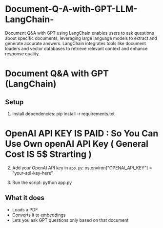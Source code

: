 # Document-Q-A-with-GPT-LLM-LangChain-
Document Q&amp;A with GPT using LangChain enables users to ask questions about specific documents, leveraging large language models to extract and generate accurate answers. LangChain integrates tools like document loaders and vector databases to retrieve relevant context and enhance response quality.

# Document Q&A with GPT (LangChain)

## Setup
1. Install dependencies:
   pip install -r requirements.txt

# OpenAI API KEY IS PAID : So You Can Use Own openAI API Key ( General Cost IS 5$ Strarting )
2. Add your OpenAI API key in `app.py`:
   os.environ["OPENAI_API_KEY"] = "your-api-key-here"

3. Run the script:
   python app.py

## What it does
- Loads a PDF
- Converts it to embeddings
- Lets you ask GPT questions only based on that document
